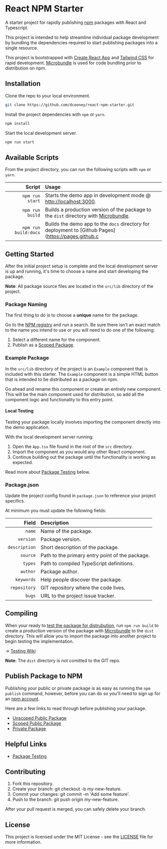 # React NPM Starter

A starter project for rapidly publishing [npm](https://www.npmjs.com/) packages with React and Typescript.

This project is intended to help streamline individual package development by bundling the dependencies required to start publishing packages into a single resource.

This project is bootstrapped with [Create React App](https://github.com/facebook/create-react-app) and [Tailwind CSS](https://tailwindcss.com/) for rapid development. [Microbundle](https://github.com/developit/microbundle) is used for code bundling prior to distribution on npm.

## Installation

Clone the repo to your local environment.

```bash
git clone https://github.com/dcooney/react-npm-starter.git
```

Install the project dependencies with `npm` or `yarn`.

```bash
npm install
```

Start the local development server.

```bash
npm run start
```

## Available Scripts

From the project directory, you can run the following scripts with `npm` or `yarn`.

| Script                 |  Usage                                                                                                                          |
|----------------------: | :------------------------------------------------------------------------------------------------------------------------------- |
| `npm run start`        | Starts the demo app in development mode @ [http://localhost:3000](http://localhost:3000).      |
| `npm run build`        | Builds a production version of the package to the `dist` directory with [Microbundle](https://github.com/developit/microbundle).  |
| `npm run build:docs`   | Builds the demo app to the `docs` directory for deployment to [Github Pages](<https://pages.github.c>

## Getting Started

After the initial project setup is complete and the local development server is up and running, it's time to choose a name and start developing the package.

**Note**: All package source files are located in the `src/lib` directory of the project.

### Package Naming

The first thing to do is to choose a **unique** name for the package.

Go to the [NPM registry](https://www.npmjs.com/) and run a search. Be sure there isn't an exact match to the name you intend to use or you will need to do one of the following:

1. Select a different name for the component.
2. Publish as a [Scoped Package](https://docs.npmjs.com/creating-and-publishing-scoped-public-packages).

### Example Package

In the `src/lib` directory of the project is an `Example` component that is included with this starter. The `Example` component is a simple HTML button that is intended to be distributed as a package on npm.

Go ahead and rename this component or create an entirely new component. This will be the main component used for distribution, so add all the component logic and functionality to this entry point.

#### Local Testing

Testing your package locally involves importing the component directly into the demo application.

With the local development server running:

1. Open the `App.tsx` file found in the root of the `src` directory.
2. Import the component as you would any other React component.
3. Continue building out the package until the functionality is working as expected.

Read more about [Package Testing](#compiling) below.

### Package.json

Update the project config found in `package.json` to reference your project specifics.

At minimum you must update the following fields:

| Field          | Description                                |
|--------------: |:------------------------------------------ |
| `name`         | Name of the package.                       |
| `version`      | Package version.                           |
| `description`  | Short description of the package.          |
| `source`       | Path to the primary entry point of the package.   |
| `types`        | Path to compiled TypeScript definitions.   |
| `author`       | Package author.                            |
| `keywords`     | Help people discover the package.          |
| `repository`   | GIT repository where the code lives.       |
| `bugs`         | URL to the project issue tracker.          |

## Compiling

When your ready to [test the package for distrubution](https://github.com/dcooney/react-npm-starter/wiki/Testing), run `npm run build` to create a production version of the package with [Microbundle](https://github.com/developit/microbundle) to the `dist` directory. This will allow you to import the package into another project to begin testing the implementation.

&rarr; [Testing Wiki](https://github.com/dcooney/react-npm-starter/wiki/Testing)

**Note**: The `dist` directory is not comitted to the GIT repo.

## Publish Package to NPM

Publishing your public or private package is as easy as running the `npm publish` command, however, before you can do so you'll need to sign up for an [npm account](https://www.npmjs.com/signup).

Here are a few links to read through before publishing your package.

- [Unscoped Public Package](https://docs.npmjs.com/creating-and-publishing-unscoped-public-packages)
- [Scoped Public Package](https://docs.npmjs.com/creating-and-publishing-scoped-public-packages)
- [Private Package](https://docs.npmjs.com/creating-and-publishing-private-packages)

## Helpful Links

- [Package Testing](https://github.com/dcooney/react-npm-starter/wiki/Testing)

## Contributing

1. Fork this repository.
2. Create your branch: git checkout -b my-new-feature.
3. Commit your changes: git commit -m 'Add some feature'.
4. Push to the branch: git push origin my-new-feature.

After your pull request is merged, you can safely delete your branch.

## License

This project is licensed under the MIT License - see the [LICENSE](https://github.com/dcooney/react-npm-starter/blob/main/LICENSE) file for more information.
